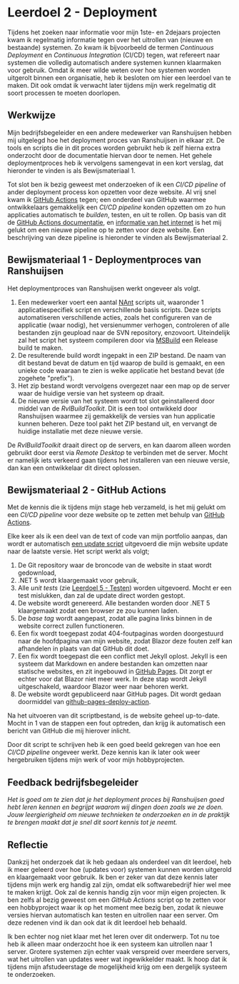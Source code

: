 ﻿# Leerdoel 2 - Deployment

Tijdens het zoeken naar informatie voor mijn 1ste- en 2dejaars projecten kwam ik regelmatig informatie tegen over het uitrollen van (nieuwe en bestaande) systemen. Zo kwam ik bijvoorbeeld de termen _Continuous Deployment_ en _Continuous Integration_ (CI/CD) tegen, wat refereert naar systemen die volledig automatisch andere systemen kunnen klaarmaken voor gebruik. Omdat ik meer wilde weten over hoe systemen worden uitgerolt binnen een organisatie, heb ik besloten om hier een leerdoel van te maken. Dit ook omdat ik verwacht later tijdens mijn werk regelmatig dit soort processen te moeten doorlopen.

## Werkwijze

Mijn bedrijfsbegeleider en een andere medewerker van Ranshuijsen hebben mij uitgelegd hoe het deployment proces van Ranshuijsen in elkaar zit. De tools en scripts die in dit proces worden gebruikt heb ik zelf hierna extra onderzocht door de documentatie hiervan door te nemen. Het gehele deploymentproces heb ik vervolgens samengevat in een kort verslag, dat hieronder te vinden is als Bewijsmateriaal 1.

Tot slot ben ik bezig geweest met onderzoeken of ik een _CI/CD pipeline_ of ander deployment process kon opzetten voor deze website. Al vrij snel kwam ik [GitHub Actions](https://github.com/features/actions) tegen; een onderdeel van GitHub waarmee ontwikkelaars gemakkelijk een _CI/CD pipeline_ konden opzetten om zo hun applicaties automatisch te _builden_, testen, en uit te rollen. Op basis van dit de [GitHub Actions documentatie](https://docs.github.com/en/free-pro-team@latest/actions), en [informatie van het internet](https://swimburger.net/blog/dotnet/how-to-deploy-aspnet-blazor-webassembly-to-github-pages) is het mij gelukt om een nieuwe pipeline op te zetten voor deze website. Een beschrijving van deze pipeline is hieronder te vinden als Bewijsmateriaal 2.

## Bewijsmateriaal 1 - Deploymentproces van Ranshuijsen

Het deploymentproces van Ranshuijsen werkt ongeveer als volgt.

1. Een medewerker voert een aantal [NAnt](http://nant.sourceforge.net/) scripts uit, waaronder 1 applicatiespecifiek script en verschillende basis scripts. Deze scripts automatiseren verschillende acties, zoals het configureren van de applicatie (waar nodig), het versienummer verhogen, controleren of alle bestanden zijn geupload naar de SVN repository, enzovoort. Uiteindelijk zal het script het systeem compileren door via [MSBuild](https://docs.microsoft.com/en-us/visualstudio/msbuild/msbuild?view=vs-2019) een Release build te maken.
2. De resulterende build wordt ingepakt in een ZIP bestand. De naam van dit bestand bevat de datum en tijd waarop de build is gemaakt, en een unieke code waaraan te zien is welke applicatie het bestand bevat (de zogehete "prefix").
3. Het zip bestand wordt vervolgens overgezet naar een map op de server waar de huidige versie van het systeem op draait.
4. De nieuwe versie van het systeem wordt tot slot geinstalleerd door middel van de _RvlBuildToolkit_. Dit is een tool ontwikkeld door Ranshuijsen waarmee zij gemakkelijk de versies van hun applicatie kunnen beheren. Deze tool pakt het ZIP bestand uit, en vervangt de huidige installatie met deze nieuwe versie. 

De _RvlBuildToolkit_ draait direct op de servers, en kan daarom alleen worden gebruikt door eerst via _Remote Desktop_ te verbinden met de server. Mocht er namelijk iets verkeerd gaan tijdens het installeren van een nieuwe versie, dan kan een ontwikkelaar dit direct oplossen.

## Bewijsmateriaal 2 - GitHub Actions

Met de kennis die ik tijdens mijn stage heb verzameld, is het mij gelukt om een _CI/CD pipeline_ voor deze website op te zetten met behulp van [GitHub Actions](https://github.com/features/actions).

Elke keer als ik een deel van de text of code van mijn portfolio aanpas, dan wordt er automatisch [een update script](https://github.com/TehNolz/Portfolio/blob/master/.github/workflows/update.yml) uitgevoerd die mijn website update naar de laatste versie. Het script werkt als volgt;

1. De Git repository waar de broncode van de website in staat wordt gedownload,
2. .NET 5 wordt klaargemaakt voor gebruik,
3. Alle _unit tests_ (zie [Leerdoel 5 - Testen](Content/Stage3/Leerdoelen/5)) worden uitgevoerd. Mocht er een test mislukken, dan zal de update direct worden gestopt.
4. De website wordt genereerd. Alle bestanden worden door .NET 5 klaargemaakt zodat een browser ze zou kunnen laden.
5. De _base tag_ wordt aangepast, zodat alle pagina links binnen in de website correct zullen functioneren.
6. Een fix wordt toegepast zodat 404-foutpaginas worden doorgestuurd naar de hoofdpagina van mijn website, zodat Blazor deze fouten zelf kan afhandelen in plaats van dat GitHub dit doet.
7. Een fix wordt toegepast die een conflict met Jekyll oplost. Jekyll is een systeem dat Markdown en andere bestanden kan omzetten naar statische websites, en zit ingebouwd in [GitHub Pages](https://pages.github.com/). Dit zorgt er echter voor dat Blazor niet meer werk. In deze stap wordt Jekyll uitgeschakeld, waardoor Blazor weer naar behoren werkt.
8. De website wordt gepubliceerd naar GitHub pages. Dit wordt gedaan doormiddel van [github-pages-deploy-action](https://github.com/JamesIves/github-pages-deploy-action).

Na het uitvoeren van dit scriptbestand, is de website geheel up-to-date. Mocht in 1 van de stappen een fout optreden, dan krijg ik automatisch een bericht van GitHub die mij hierover inlicht.

Door dit script te schrijven heb ik een goed beeld gekregen van hoe een _CI/CD pipeline_ ongeveer werkt. Deze kennis kan ik later ook weer hergebruiken tijdens mijn werk of voor mijn hobbyprojecten.

## Feedback bedrijfsbegeleider
*Het is goed om te zien dat je het deployment proces bij Ranshuijsen goed hebt leren kennen en begrijpt waarom wij dingen doen zoals we ze doen. Jouw leergierigheid om nieuwe technieken te onderzoeken en in de praktijk te brengen maakt dat je snel dit soort kennis tot je neemt.*


## Reflectie  
Dankzij het onderzoek dat ik heb gedaan als onderdeel van dit leerdoel, heb ik meer geleerd over hoe (updates voor) systemen kunnen worden uitgerold en klaargemaakt voor gebruik. Ik ben er zeker van dat deze kennis later tijdens mijn werk erg handig zal zijn, omdat elk softwarebedrijf hier wel mee te maken krijgt. Ook zal de kennis handig zijn voor mijn eigen projecten. Ik ben zelfs al bezig geweest om een _GitHub Actions_ script op te zetten voor een hobbyproject waar ik op het moment mee bezig ben, zodat ik nieuwe versies hiervan automatisch kan testen en uitrollen naar een server. Om deze redenen vind ik dan ook dat ik dit leerdoel heb behaald.

Ik ben echter nog niet klaar met het leren over dit onderwerp. Tot nu toe heb ik alleen maar onderzocht hoe ik een systeem kan uitrollen naar 1 server. Grotere systemen zijn echter vaak verspreid over meerdere servers, wat het uitrollen van updates weer wat ingewikkelder maakt. Ik hoop dat ik tijdens mijn afstudeerstage de mogelijkheid krijg om een dergelijk systeem te onderzoeken.